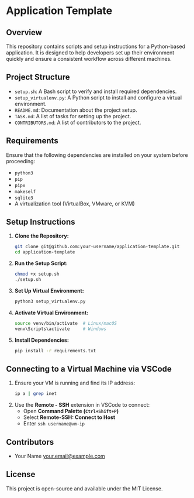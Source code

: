 # Application Template

## Overview
This repository contains scripts and setup instructions for a Python-based application. It is designed to help developers set up their environment quickly and ensure a consistent workflow across different machines.

## Project Structure
- `setup.sh`: A Bash script to verify and install required dependencies.
- `setup_virtualenv.py`: A Python script to install and configure a virtual environment.
- `README.md`: Documentation about the project setup.
- `TASK.md`: A list of tasks for setting up the project.
- `CONTRIBUTORS.md`: A list of contributors to the project.

## Requirements
Ensure that the following dependencies are installed on your system before proceeding:
- `python3`
- `pip`
- `pipx`
- `makeself`
- `sqlite3`
- A virtualization tool (VirtualBox, VMware, or KVM)

## Setup Instructions
1. **Clone the Repository:**
   ```sh
   git clone git@github.com:your-username/application-template.git
   cd application-template
   ```
2. **Run the Setup Script:**
   ```sh
   chmod +x setup.sh
   ./setup.sh
   ```
3. **Set Up Virtual Environment:**
   ```sh
   python3 setup_virtualenv.py
   ```
4. **Activate Virtual Environment:**
   ```sh
   source venv/bin/activate  # Linux/macOS
   venv\Scripts\activate     # Windows
   ```
5. **Install Dependencies:**
   ```sh
   pip install -r requirements.txt
   ```

## Connecting to a Virtual Machine via VSCode
1. Ensure your VM is running and find its IP address:
   ```sh
   ip a | grep inet
   ```
2. Use the **Remote - SSH** extension in VSCode to connect:
   - Open **Command Palette (`Ctrl+Shift+P`)**
   - Select **Remote-SSH: Connect to Host**
   - Enter `ssh username@vm-ip`
   
## Contributors
- Your Name <your.email@example.com>

## License
This project is open-source and available under the MIT License.
